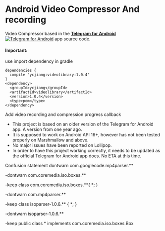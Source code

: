 # Android Video Compressor  And recording

Video Compressor based in the [**Telegram for Android**](https://github.com/DrKLO/Telegram) [![Telegram for Android](https://raw.githubusercontent.com/lalongooo/VideoCompressor/master/images/ic_launcher.png)](https://github.com/DrKLO/Telegram) app source code.

#### Important:
use     import dependency in gradle

```
dependencies {
  compile 'ycjiang:videolibrary:1.0.4'
}
<dependency>
  <groupId>ycjiang</groupId>
  <artifactId>videolibrary</artifactId>
  <version>1.0.4</version>
  <type>pom</type>
</dependency>
```
 
  Add video recording and compression progress callback
 * This project is based on an older version of the Telegram for Android app. A version from one year ago.
* It is supposed to work on Android API 16+, however has not been tested properly on Marshmallow and above.
* No major issues have been reported on Lollipop.
* In order to have this project working correctly, it needs to be  updated as the official Telegram for Android app does. No ETA at this time.



Confusion statement
dontwarn com.googlecode.mp4parser.**

-dontwarn com.coremedia.iso.boxes.**

-keep class com.coremedia.iso.boxes.**{ *; }

-dontwarn com.mp4parser.**

-keep class isoparser-1.0.6.** { *; }

-dontwarn isoparser-1.0.6.**

-keep public class * implements com.coremedia.iso.boxes.Box
